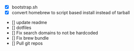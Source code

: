 - [x] bootstrap.sh
- [x] convert homebrew to script based install instead of tarball
- [] update readme
- [] dotfiles
- [] Fix search domains to not be hardcoded
- [] Fix brew bundle
- [] Pull git repos
